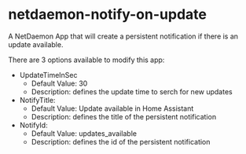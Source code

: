# netdaemon-notify-on-update
A NetDaemon App that will create a persistent notification if there is an update available.

There are 3 options available to modify this app:
- UpdateTimeInSec
  - Default Value: 30
  - Description: defines the update time to serch for new updates
- NotifyTitle:
  - Default Value: Update available in Home Assistant
  - Description: defines the title of the persistent notification
- NotifyId:
  - Default Value: updates_available
  - Description: defines the id of the persistent notification
